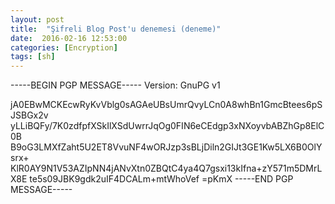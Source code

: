 ```yaml
---
layout: post
title:  "Şifreli Blog Post'u denemesi (deneme)"
date:  2016-02-16 12:53:00
categories: [Encryption]
tags: [sh]
---
```


-----BEGIN PGP MESSAGE-----
Version: GnuPG v1

jA0EBwMCKEcwRyKvVblg0sAGAeUBsUmrQvyLCn0A8whBn1GmcBtees6pSJSBGx2v
yLLiBQFy/7K0zdfpfXSkIlXSdUwrrJqOg0FIN6eCEdgp3xNXoyvbABZhGp8ElC0B
B9oG3LMXfZaht5U2ET8VvuNF4wORJzp3sBLjDiln2GIJt3GE1Kw5LX6B0OlYsrx+
KlR0AY9N1V53AZIpNN4jANvXtn0ZBQtC4ya4Q7gsxi13kIfna+zY571m5DMrLX8E
te5s09JBK9gdk2uIF4DCALm+mtWhoVef
=pKmX
-----END PGP MESSAGE-----
